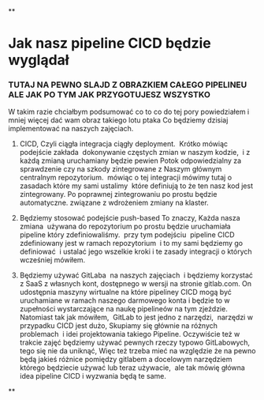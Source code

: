 **

# Jak nasz pipeline CICD będzie wyglądał

  

### TUTAJ NA PEWNO SLAJD Z OBRAZKIEM CAŁEGO PIPELINEU ALE JAK PO TYM JAK PRZYGOTUJESZ WSZYSTKO

  

W takim razie chciałbym podsumować co to co do tej pory powiedziałem i mniej więcej dać wam obraz takiego lotu ptaka Co będziemy dzisiaj implementować na naszych zajęciach. 

  

1. CICD, Czyli ciągła integracja ciągły deployment.  Krótko mówiąc podejście zakłada  dokonywanie częstych zmian w naszym kodzie,  i z każdą zmianą uruchamiany będzie pewien Potok odpowiedzialny za sprawdzenie czy na szkody zintegrowane z Naszym głównym centralnym repozytorium.  mówiąc o tej integracji mówimy tutaj o zasadach które my sami ustalimy  które definiują to że ten nasz kod jest zintegrowany. Po poprawnej zintegrowaniu po prostu będzie automatyczne. związane z wdrożeniem zmiany na klaster.
    
2. Będziemy stosować podejście push-based To znaczy, Każda nasza zmiana  używana do repozytorium po prostu będzie uruchamiała pipeline który zdefiniowaliśmy.  przy tym podejściu  pipeline CICD zdefiniowany jest w ramach repozytorium  i to my sami będziemy go definiować  i ustalać jego wszelkie kroki i te zasady integracji o których wcześniej mówiłem.
    
3. Będziemy używać GitLaba  na naszych zajęciach  i będziemy korzystać z SaaS z własnych kont, dostępnego w wersji na stronie gitlab.com. On udostępnia maszyny wirtualne na które pipeliney CICD mogą być uruchamiane w ramach naszego darmowego konta i będzie to w zupełności wystarczające na naukę pipelineów na tym zjeździe. Natomiast tak jak mówiłem,  GitLab to jest jedno z narzędzi,  narzędzi w przypadku CICD jest dużo, Skupiamy się głównie na różnych problemach  i idei projektowania takiego Pipeline. Oczywiście też w trakcie zajęć będziemy używać pewnych rzeczy typowo GitLabowych, tego się nie da uniknąć, Więc też trzeba mieć na względzie że na pewno będą jakieś różnice pomiędzy gitlabem a docelowym narzędziem którego będziecie używać lub teraz używacie,  ale tak mówię główna idea pipeline CICD i wyzwania będą te same.
    

**